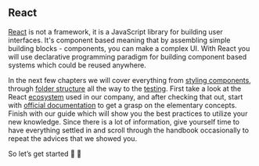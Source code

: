 ## React

[React](https://reactjs.org/) is not a framework, it is a JavaScript library for building user interfaces. It's component based meaning that by assembling simple building blocks - components, you can make a complex UI.
With React you will use declarative programming paradigm for building component based systems which could be reused anywhere.

In the next few chapters we will cover everything from [styling components](/books/frontend/react/chakra-ui), through [folder structure](/books/frontend/react/project-structure) all the way to the [testing](/books/frontend/react/testing-best-practices). First take a look at the React [ecosystem](/books/frontend/react/ecosystem) used in our company, and after checking that out, start with [official documentation](/books/frontend/react/official-documentation) to get a grasp on the elementary concepts. Finish with our guide which will show you the best practices to utilize your new knowledge. Since there is a lot of information, give yourself time to have everything settled in and scroll through the handbook occasionally to repeat the advices that we showed you.

So let’s get started :muscle: :muscle:

